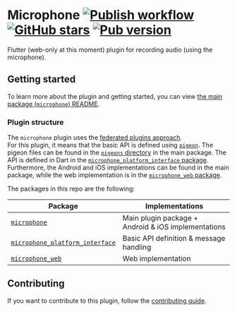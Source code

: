 # Microphone [![Publish workflow](https://github.com/creativecreatorormaybenot/microphone/workflows/Publish/badge.svg)](https://github.com/creativecreatorormaybenot/microphone/actions) [![GitHub stars](https://img.shields.io/github/stars/creativecreatorormaybenot/microphone.svg)](https://github.com/creativecreatorormaybenot/microphone) [![Pub version](https://img.shields.io/pub/v/microphone.svg)](https://pub.dev/packages/microphone)

Flutter (web-only at this moment) plugin for recording audio (using the microphone).

## Getting started

To learn more about the plugin and getting started, you can view [the main package (`microphone`) README](https://github.com/creativecreatorormaybenot/microphone/blob/master/microphone/README.md).

### Plugin structure

The `microphone` plugin uses the [federated plugins approach](https://flutter.dev/docs/development/packages-and-plugins/developing-packages#federated-plugins).  
For this plugin, it means that the basic API is defined using [`pigeon`](https://pub.dev/packages/pigeon). The pigeon files can be found in the [`pigeons` directory](https://github.com/creativecreatorormaybenot/microphone/tree/main/microphone/pigeons)
in the main package. The API is defined in Dart in the [`microphone_platform_interface` package](https://github.com/creativecreatorormaybenot/microphone/tree/main/microphone_platform_interface).  
Furthermore, the Android and iOS implementations can be found in the main package, while the web implementation is in the [`microphone_web` package](https://github.com/creativecreatorormaybenot/microphone/tree/main/microphone_platform_interface).

The packages in this repo are the following:

| Package                                                                                                                              | Implementations                                     |
| ------------------------------------------------------------------------------------------------------------------------------------ | --------------------------------------------------- |
| [`microphone`](https://github.com/creativecreatorormaybenot/microphone/tree/main/microphone)                                       | Main plugin package + Android & iOS implementations |
| [`microphone_platform_interface`](https://github.com/creativecreatorormaybenot/microphone/tree/main/microphone_platform_interface) | Basic API definition & message handling             |
| [`microphone_web`](https://github.com/creativecreatorormaybenot/microphone/tree/main/microphone_web)                               | Web implementation                                  |

## Contributing

If you want to contribute to this plugin, follow the [contributing guide](https://github.com/creativecreatorormaybenot/microphone/blob/master/.github/CONTRIBUTING.md).
